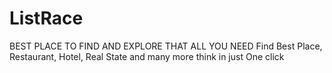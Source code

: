 # ListRace
BEST PLACE TO FIND AND EXPLORE THAT ALL YOU NEED Find Best Place, Restaurant, Hotel, Real State and many more think in just One click
